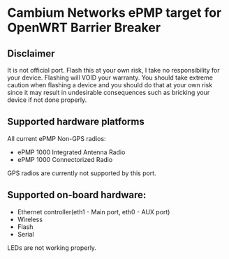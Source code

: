 # Cambium Networks ePMP target for OpenWRT Barrier Breaker

## Disclaimer

It is not official port. Flash this at your own risk, I take no responsibility for your device. Flashing will VOID your warranty.
You should take extreme caution when flashing a device and you should do that at your own risk since it may result in undesirable consequences such as bricking your device if not done properly.

## Supported hardware platforms

All current ePMP Non-GPS radios:
* ePMP 1000 Integrated Antenna Radio
* ePMP 1000 Connectorized Radio

GPS radios are currently not supported by this port.

## Supported on-board hardware:

* Ethernet controller(eth1 - Main port, eth0 - AUX port)
* Wireless
* Flash
* Serial

LEDs are not working properly.
